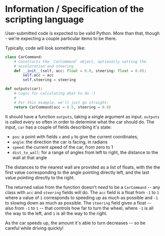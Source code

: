 # Information / Specification of the scripting language

User-submitted code is expected to be valid Python. More than that, though - we're expecting a
couple particular items to be there.

Typically, code will look something like:

```python
class CarCommand:
    # Constructs the `CarCommand` object, optionally setting the
    # acceleration and steering
    def __init__(self, acc: float = 0.0, steering: float = 0.0):
        self.acc = acc
        self.steering = steering

def outputs(car):
	# Logic for calculating what to do :)
	#
	# For this example, we'll just go straight:
	return CarCommand(acc = 0.5, steering = 0.0)
```

It should have a function `outputs`, taking a single argument as input. `outputs` is called
every so often in order to determine what the car should do. The input, `car` has a couple of fields
describing it's state:

* `pos`: a point with fields `x` and `y` to give the current coordinates,
* `angle`: the direction the car is facing, in radians
* `speed`: the current speed of the car, from zero to 1
* `dist_to_wall`: for a range of angles from left to right, the distance to the wall at that angle

The distances to the nearest wall are provided as a list of floats, with the the first value
corresponding to the angle pointing directly left, and the last value pointing directly to the
right.

The returned value from the function doesn't *need* to be a `CarCommand` -- any class with `acc` and
`steering` fields will do. The `acc` field is a float from `-1` to `1` where a value of `1`
corresponds to speeding up as much as possible and `-1` to slowing down as much as possible. The
`steering` field gives a float -- also from `-1` to `1` -- that controls how far to turn the wheel,
where `-1` is all the way to the left, and `1` is all the way to the right.

As the car speeds up, the amount it's able to turn decreases -- so be careful while driving quickly!

